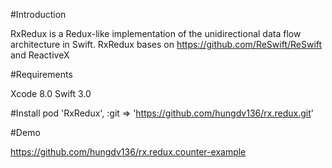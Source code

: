 #Introduction 

RxRedux is a Redux-like implementation of the unidirectional data flow architecture in Swift. RxRedux bases on https://github.com/ReSwift/ReSwift and ReactiveX 

#Requirements

Xcode 8.0
Swift 3.0

#Install 
pod 'RxRedux', :git => 'https://github.com/hungdv136/rx.redux.git'

#Demo 

https://github.com/hungdv136/rx.redux.counter-example

